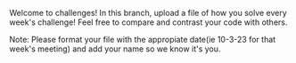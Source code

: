 Welcome to challenges!  In this branch, upload a file of how you solve every week's challenge!  Feel free to compare and contrast your code with others.

Note: Please format your file with the appropiate date(ie 10-3-23 for that week's meeting) and add your name so we know it's you.
